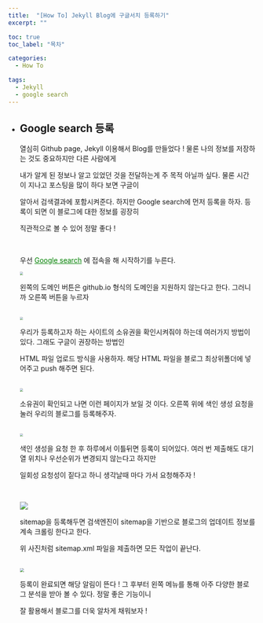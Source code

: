 ```yaml
---
title:  "[How To] Jekyll Blog에 구글서치 등록하기"
excerpt: ""

toc: true
toc_label: "목차"

categories:
  - How To

tags:
  - Jekyll
  - google search
---
```


- ## Google search 등록

  열심히 Github page, Jekyll 이용해서 Blog를 만들었다 ! 물론 나의 정보를 저장하는 것도 중요하지만 다른 사람에게

  내가 알게 된 정보나 알고 있었던 것을 전달하는게 주 목적 아닐까 싶다. 물론 시간이 지나고 포스팅을 많이 하다 보면 구글이

  알아서 검색결과에 포함시켜준다. 하지만 Google search에 먼저 등록을 하자. 등록이 되면 이 블로그에 대한 정보를 굉장히

  직관적으로 볼 수 있어 정말 좋다 !

  <br>

  우선 <a href="https://search.google.com/search-console/about" target="_blank" style="color:green">Google search</a> 에 접속을 해 시작하기를 누른다.

  

  <img src="https://nam-ki-bok.github.io/assets/images/google_search/google1.png" style="zoom:40%;" />

  왼쪽의 도메인 버튼은 github.io 형식의 도메인을 지원하지 않는다고 한다. 그러니까 오른쪽 버튼을 누르자

  <br>

  <img src="https://nam-ki-bok.github.io/assets/images/google_search/google2.png" style="zoom:40%;" />

  우리가 등록하고자 하는 사이트의 소유권을 확인시켜줘야 하는데 여러가지 방법이 있다. 그래도 구글이 권장하는 방법인
  
  HTML 파일 업로드 방식을 사용하자. 해당 HTML 파일을 블로그 최상위폴더에 넣어주고 push 해주면 된다.
  
  <br>
  
  <img src="https://nam-ki-bok.github.io/assets/images/google_search/google3.png" style="zoom:40%;" />
  
  소유권이 확인되고 나면 이런 페이지가 보일 것 이다. 오른쪽 위에 색인 생성 요청을 눌러 우리의 블로그를 등록해주자.
  
  <br>
  
  <img src="https://nam-ki-bok.github.io/assets/images/google_search/google4.png" style="zoom:40%;" />
  
  색인 생성을 요청 한 후 하루에서 이틀뒤면 등록이 되어있다. 여러 번 제출해도 대기열 위치나 우선순위가 변경되지 않는다고 하지만
  
  일회성 요청성이 짙다고 하니 생각날때 마다 가서 요청해주자 !
  
  <br>
  
  ![](https://nam-ki-bok.github.io/assets/images/google_search/google5.png)
  
  sitemap을 등록해두면 검색엔진이 sitemap을 기반으로 블로그의 업데이트 정보를 계속 크롤링 한다고 한다.
  
  위 사진처럼 sitemap.xml 파일을 제출하면 모든 작업이 끝난다.
  
  <br>
  
  <img src="https://nam-ki-bok.github.io/assets/images/google_search/google6.png" style="zoom:50%;" />
  
  등록이 완료되면 해당 알림이 뜬다 ! 그 후부터 왼쪽 메뉴를 통해 아주 다양한 블로그 분석을 받아 볼 수 있다. 정말 좋은 기능이니
  
  잘 활용해서 블로그를 더욱 알차게 채워보자 !



